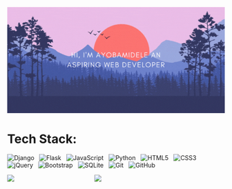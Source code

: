 


<div align=center>
    <img src="https://github.com/Ayobamidele/Ayobamidele/blob/main/github_profile2edited.gif" />
</div>


<!-- [![Top Langs](https://github-readme-stats.vercel.app/api/top-langs/?username=Ayobamidele&layout=compact)](https://github.com/Ayobamidele/Ayobamidele/) -->
# **Tech Stack:** 

![Django](https://img.shields.io/badge/-Django-black?logo=django&style=for-the-badge)&nbsp;&nbsp;
![Flask](https://img.shields.io/badge/-Flask-black?logo=flask&style=for-the-badge)&nbsp;&nbsp;
![JavaScript](https://img.shields.io/badge/-JavaScript-black?logo=javascript&style=for-the-badge)&nbsp;&nbsp;
![Python](https://img.shields.io/badge/-Python-black?logo=Python&style=for-the-badge)&nbsp;&nbsp;
![HTML5](https://img.shields.io/badge/-HTML5-black?logo=html5&style=for-the-badge)&nbsp;&nbsp;
![CSS3](https://img.shields.io/badge/-CSS3-black?logo=css3&style=for-the-badge)&nbsp;&nbsp;
![jQuery](https://img.shields.io/badge/-jQuery-black?logo=jquery&style=for-the-badge)&nbsp;&nbsp;
![Bootstrap](https://img.shields.io/badge/-Bootstrap-black?logo=bootstrap&style=for-the-badge)&nbsp;&nbsp;
![SQLite](https://img.shields.io/badge/-SQLite-black?logo=sqlite&style=for-the-badge)&nbsp;&nbsp;
![Git](https://img.shields.io/badge/-Git-black?logo=git&style=for-the-badge)&nbsp;&nbsp;
![GitHub](https://img.shields.io/badge/-GitHub-black?logo=github&style=for-the-badge)&nbsp;&nbsp;

<div align=center style='width: 100%;'>
  <img align=right style='width: 60%;' src="https://github-readme-stats.vercel.app/api?username=Ayobamidele&show_icons=true&show_icons=true&theme=aura" />
  <img align=left style='width: 40%;' src="https://github-readme-stats.vercel.app/api/top-langs/?username=Ayobamidele&layout=compact&show_icons=true&theme=aura" />
</div>

<!--
**Ayobamidele/Ayobamidele** is a ✨ _special_ ✨ repository because its `README.md` (this file) appears on your GitHub profile.

Here are some ideas to get you started:

- 🔭 I’m currently working on ...
- 🌱 I’m currently learning ...
- 👯 I’m looking to collaborate on ...
- 🤔 I’m looking for help with ...
- 💬 Ask me about ...
- 📫 How to reach me: ...
- 😄 Pronouns: ...
- ⚡ Fun fact: ...
-->
